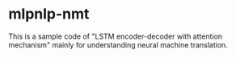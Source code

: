 # mlpnlp-nmt
This is a sample code of "LSTM encoder-decoder with attention mechanism" mainly for understanding neural machine translation.
